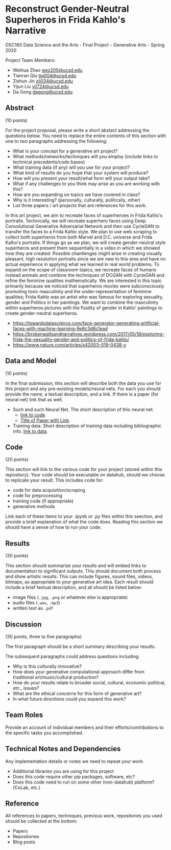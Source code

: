# Reconstruct Gender-Neutral Superheros in Frida Kahlo's Narrative 

DSC160 Data Science and the Arts - Final Project - Generative Arts - Spring 2020

Project Team Members: 
- Weihua Zhao wez205@ucsd.edu
- Tianran Qiu tiq004@ucsd.edu
- Zishun Jin zij034@ucsd.edu
- Yijun Liu yil724@ucsd.edu
- Da Gong dagong@ucsd.edu

## Abstract

(10 points) 

For the project proposal, please write a short abstact addressing the questions below. You need to replace the entire contents of this section with one to two paragraphs addressing the following:

- What is your concept for a generative art project? 
- What methods/networks/techniques will you employ (include links to technical precedents/code bases)
- What training data (if any) will you use for your project? 
- What kind of results do you hope that your system will produce?
- How will you present your result/what form will your output take?
- What if any challenges to you think may arise as you are working with this?
- How are you expanding on topics we have covered in class? 
- Why is it interesting? (personally, culturally, politically, other)
- List three papers / art projects that are references for this work.

In this art project, we aim to recreate faces of superheroes in Frida Kahlo's portraits. Technically, we will recreate superhero faces using Deep Convolutional Generative Adversarial Network and then use CycleGAN to transfer the faces to a Frida Kahlo style. We plan to use web scraping to collect both superheros from both Marvel and D.C. universe and Frida Kalho's portraits. If things go as we plan, we will create gender-neutral style superheros and present them sequentially in a video in which we showed how they are created. Possible chanllenges might arise in creating visually pleasant, high resolution portraits since we are new to this area and have no actual experience in applying what we learned in real world problems. 
To expand on the scope of classroom topics, we recreate faces of humans instead animals and combine the techniques of DCGAN with CycleGAN and refine the feminine qualities mathematically. We are interested in this topic primarily because we noticed that superheros movies were subconsciously promoting toxic masculinity and the under-representation of feminine qualities; Frida Kahlo was an artist who was famous for exploring sexuality, gender and Politics in her paintings. We want to combine the masculinity within superheros pictures with the fluidity of gender in Kahlo' paintings to create gender-neutral superheros. 
 - https://towardsdatascience.com/face-generator-generating-artificial-faces-with-machine-learning-9e8c3d6c1ead
 - https://brokenwallsandnarratives.wordpress.com/2017/05/18/exploring-frida-the-sexuality-gender-and-politics-of-frida-kahlo/
 - https://www.nature.com/articles/s42003-019-0438-y

## Data and Model

(10 points) 

In the final submission, this section will describe both the data you use for this project and any pre-existing models/neural nets. For each you should provide the name, a textual description, and a link. If there is a paper (for neural net) link that as well.
- Such and such Neural Net. The short description of this neural net. 
  - [link to code]().
  - [Title of Paper with Link](). 
- Training data. Short description of training data including bibliographic info. [link to data]().

## Code

(20 points)

This section will link to the various code for your project (stored within this repository). Your code should be executable on datahub, should we choose to replicate your result. This includes code for: 

- code for data acquisition/scraping
- code for preprocessing
- training code (if appropriate)
- generative methods

Link each of these items to your .ipynb or .py files within this seection, and provide a brief explanation of what the code does. Reading this section we should have a sense of how to run your code.

## Results

(30 points) 

This section should summarize your results and will embed links to documentation to significant outputs. This should document both process and show artistic results. This can include figures, sound files, videos, bitmaps, as appropriate to your generative art idea. Each result should include a brief textual description, and all should be listed below: 

- image files (`.jpg`, `.png` or whatever else is appropriate)
- audio files (`.wav`, `.mp3`)
- written text as `.pdf`

## Discussion

(30 points, three to five paragraphs)

The first paragraph should be a short summary describing your results.

The subsequent paragraphs could address questions including:
- Why is this culturally innovative?
- How does your generative computational approach differ from traditional art/music/cultural production? 
- How do your results relate to broader social, cultural, economic political, etc., issues? 
- What are the ethical concerns for this form of generative art? 
- In what future directions could you expand this work?

## Team Roles

Provide an account of individual members and their efforts/contributions to the specific tasks you accomplished.

## Technical Notes and Dependencies

Any implementation details or notes we need to repeat your work. 
- Additional libraries you are using for this project
- Does this code require other pip packages, software, etc?
- Does this code need to run on some other (non-datahub) platform? (CoLab, etc.)

## Reference

All references to papers, techniques, previous work, repositories you used should be collected at the bottom:
- Papers
- Repositories
- Blog posts
